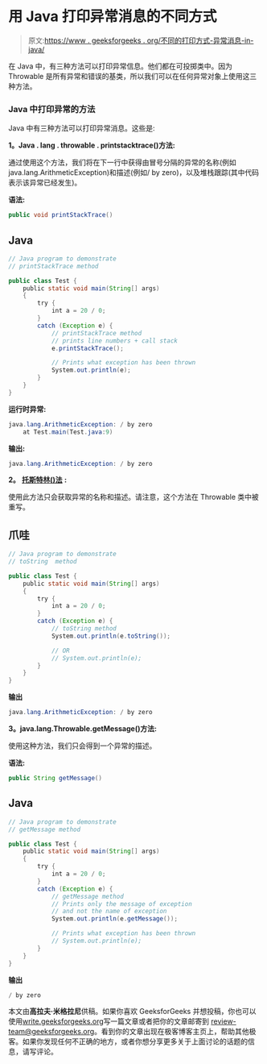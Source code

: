 # 用 Java 打印异常消息的不同方式

> 原文:[https://www . geeksforgeeks . org/不同的打印方式-异常消息-in-java/](https://www.geeksforgeeks.org/different-ways-to-print-exception-messages-in-java/)

在 Java 中，有三种方法可以打印异常信息。他们都在可投掷类中。因为 Throwable 是所有异常和错误的基类，所以我们可以在任何异常对象上使用这三种方法。

### Java 中打印异常的方法

Java 中有三种方法可以打印异常消息。这些是:

**1。Java . lang . throwable . printstacktrace()方法:**

通过使用这个方法，我们将在下一行中获得由冒号分隔的异常的名称(例如 java.lang.ArithmeticException)和描述(例如/ by zero)，以及堆栈跟踪(其中代码表示该异常已经发生)。

**语法:**

```java
public void printStackTrace()
```

## Java

```java
// Java program to demonstrate
// printStackTrace method

public class Test {
    public static void main(String[] args)
    {
        try {
            int a = 20 / 0;
        }
        catch (Exception e) {
            // printStackTrace method
            // prints line numbers + call stack
            e.printStackTrace();

            // Prints what exception has been thrown
            System.out.println(e);
        }
    }
}
```

**运行时异常:**

```java
java.lang.ArithmeticException: / by zero
    at Test.main(Test.java:9)
```

**输出:**

```java
java.lang.ArithmeticException: / by zero
```

**2。** [**托斯特林()法**](https://www.geeksforgeeks.org/overriding-tostring-method-in-java/) **:**

使用此方法只会获取异常的名称和描述。请注意，这个方法在 Throwable 类中被重写。

## 爪哇

```java
// Java program to demonstrate
// toString  method

public class Test {
    public static void main(String[] args)
    {
        try {
            int a = 20 / 0;
        }
        catch (Exception e) {
            // toString method
            System.out.println(e.toString());

            // OR
            // System.out.println(e);
        }
    }
}
```

**输出**

```java
java.lang.ArithmeticException: / by zero
```

**3。java.lang.Throwable.getMessage()方法:**

使用这种方法，我们只会得到一个异常的描述。

**语法:**

```java
public String getMessage()
```

## Java

```java
// Java program to demonstrate
// getMessage method

public class Test {
    public static void main(String[] args)
    {
        try {
            int a = 20 / 0;
        }
        catch (Exception e) {
            // getMessage method
            // Prints only the message of exception
            // and not the name of exception
            System.out.println(e.getMessage());

            // Prints what exception has been thrown
            // System.out.println(e);
        }
    }
}
```

**输出**

```java
/ by zero
```

本文由**高拉夫·米格拉尼**供稿。如果你喜欢 GeeksforGeeks 并想投稿，你也可以使用[write.geeksforgeeks.org](http://www.write.geeksforgeeks.org)写一篇文章或者把你的文章邮寄到 review-team@geeksforgeeks.org。看到你的文章出现在极客博客主页上，帮助其他极客。如果你发现任何不正确的地方，或者你想分享更多关于上面讨论的话题的信息，请写评论。
